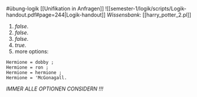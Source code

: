 #übung-logik 
[[Unifikation in Anfragen]]
![[semester-1/logik/scripts/Logik-handout.pdf#page=244|Logik-handout]]
_Wissensbank_: [[harry_potter_2.pl]]

1) $false.$
2) $false.$
3) $false.$
4) $true.$
5) more options:
```
Hermione = dobby ;
Hermione = ron ; 
Hermione = hermione ; 
Hermione = 'McGonagall.
```

_IMMER ALLE OPTIONEN CONSIDERN !!!_